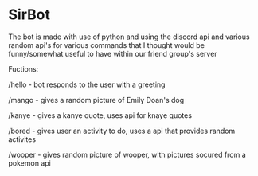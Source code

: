 # SirBot

The bot is made with use of python and using the discord api and various random api's for various commands that I thought would be funny/somewhat useful to have within our friend group's server

Fuctions:

/hello - bot responds to the user with a greeting

/mango - gives a random picture of Emily Doan's dog

/kanye - gives a kanye quote, uses api for knaye quotes

/bored - gives user an activity to do, uses a api that provides random activites

/wooper - gives random picture of wooper, with pictures socured from a pokemon api
